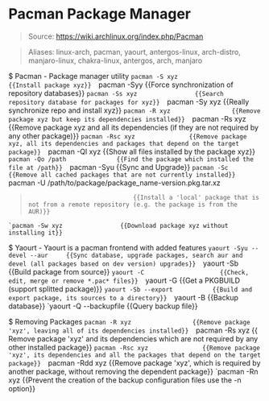 # Pacman Package Manager

> Source: https://wiki.archlinux.org/index.php/Pacman

> Aliases: linux-arch, pacman, yaourt, antergos-linux, arch-distro, manjaro-linux, chakra-linux, antergos, arch, manjaro

$ Pacman - Package manager utility
    `pacman -S xyz                 {{Install package xyz}} 
    `pacman -Syy                   {{Force synchronization of repository databases}} 
    `pacman -Ss xyz                {{Search repository database for packages for xyz}} 
    `pacman -Sy xyz                {{Really synchronize repo and install xyz}} 
    `pacman -R xyz                 {{Remove package xyz but keep its dependencies installed}} 
    `pacman -Rs xyz                {{Remove package xyz and all its dependencies (if they are not required by any other package)}} 
    `pacman -Rsc xyz               {{Remove package xyz, all its dependencies and packages that depend on the target package}} 
    `pacman -Ql xyz                {{Show all files installed by the package xyz}} 
    `pacman -Qo /path              {{Find the package which installed the file at /path}} 
    `pacman -Syu                   {{Sync and Upgrade}} 
    `pacman -Sc                    {{Remove all cached packages that are not currently installed}} 
    `pacman -U /path/to/package/package_name-version.pkg.tar.xz
>                                  {{Install a 'local' package that is not from a remote repository (e.g. the package is from the AUR)}} 
    `pacman -Sw xyz                {{Download package xyz without installing it}} 

$ Yaourt - Yaourt is a pacman frontend with added features
    `yaourt -Syu --devel --aur     {{Sync database, upgrade packages, search aur and devel (all packages based on dev version) upgrades}} 
    `yaourt -Sb                    {{Build package from source}} 
    `yaourt -C                     {{Check, edit, merge or remove *.pac* files}} 
    `yaourt -G                     {{Get a PKGBUILD (support splitted package)}} 
    `yaourt -Sb --export           {{Build and export package, its sources to a directory}} 
    `yaourt -B                     {{Backup database}} 
    `yaourt -Q --backupfile        {{Query backup file}} 

$ Removing Packages
    `pacman -R xyz                 {{Remove package 'xyz', leaving all of its dependencies installed}} 
    `pacman -Rs xyz                {{ Remove package 'xyz' and its dependencies which are not required by any other installed package}} 
    `pacman -Rsc xyz               {{Remove package 'xyz', its dependencies and all the packages that depend on the target package}} 
    `pacman -Rdd xyz               {{Remove package 'xyz', which is required by another package, without removing the dependent package}} 
    `pacman -Rn xyz                {{Prevent the creation of the backup configuration files use the -n option}} 

